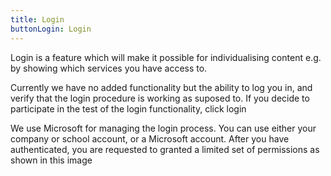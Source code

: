 ```yaml
---
title: Login
buttonLogin: Login
---
```


Login is a feature which will make it possible for individualising content e.g. by showing which services you have access to.

Currently we have no added functionality but the ability to log you in,  and verify that the login procedure is working as suposed to. If you decide to participate in the test of the login functionality, click login

We use Microsoft for managing the login process. You can use either your company or school account, or a Microsoft account. 
  After you have authenticated, you are requested to granted a limited set of permissions as shown in this image
